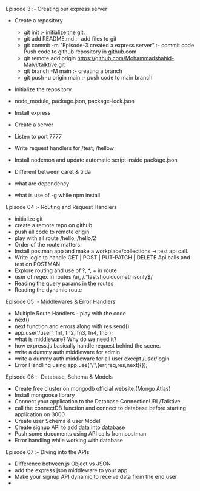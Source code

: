 Episode 3 :- Creating our express server

- Create a repository
    - git init :- initialize the git.
    - git add README.md :- add files to git
    - git commit -m "Episode-3 created a express server" :- commit code
        Push code to github repository in github.com
    - git remote add origin https://github.com/Mohammadshahid-Malvi/talktive.git
    - git branch -M main :- creating a branch
    - git push -u origin main :- push code to main branch

- Initialize the repository
- node_module, package.json, package-lock.json
- Install express
- Create a server
- Listen to port 7777
- Write request handlers for /test, /hellow
- Install nodemon and update automatic script inside package.json
- Different between caret & tilda
- what are dependency
- what is use of -g while npm install

Episode 04 :- Routing and Request Handlers

- initialize git
- create a remote repo on github
- push all code to remote origin
- play with all route /hello, /hello/2
- Order of the route matters.
- Install postman app and make a workplace/collections -> test api call.
- Write logic to handle GET | POST | PUT-PATCH | DELETE Api calls and test on POSTMAN
- Explore routing and use of ?, *, + in route 
- user of regex in routes /a/, /.*lastshouldcomethisonly$/
- Reading the query params in the routes
- Reading the dynamic route

Episode 05 :- Middlewares & Error Handlers

- Multiple Route Handlers - play with the code
- next()
- next function and errors along with res.send()
- app.use('/user', fn1, fn2, fn3, fn4, fn5 );
- what is middleware? Why do we need it?
- how express.js basically handle request behind the scene.
- write a dummy auth middleware for admin
- write a dummy auth middleware for all user except /user/login
- Error Handling using app.use("/",(err,req,res,next){});

Episode 06 :- Database, Schema & Models

- Create free cluster on mongodb official website.(Mongo Atlas)
- Install mongoose library
- Connect your application to the Database ConnectionURL/Talktive
- call the connectDB function and connect to database before starting application on 3000
- Create user Schema & user Model
- Create signup API to add data into database
- Push some documents using API calls from postman
- Error handling while working with database

Episode 07 :- Diving into the APIs
- Difference between js Object vs JSON
- add the express.json middleware to your app
- Make your signup API dynamic to receive data from the end user
- 